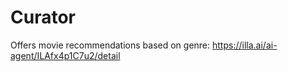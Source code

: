 # Curator
Offers movie recommendations based on genre: https://illa.ai/ai-agent/ILAfx4p1C7u2/detail
